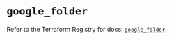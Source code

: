 # `google_folder`

Refer to the Terraform Registry for docs: [`google_folder`](https://registry.terraform.io/providers/hashicorp/google-beta/6.14.0/docs/resources/google_folder).
